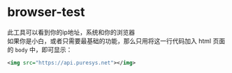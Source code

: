 # browser-test
此工具可以看到你的ip地址，系统和你的浏览器       
如果你是小白，或者只需要最基础的功能，那么只用将这一行代码加入 html 页面的  `body` 中，即可显示：     
```xml    
<img src="https://api.puresys.net"></img>   
```   
